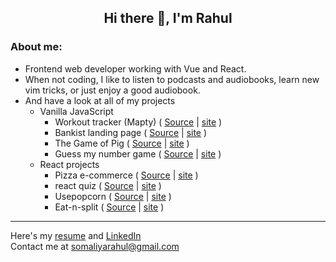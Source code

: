 <h2 align="center">
  Hi there 👋, I'm Rahul
</h2>

### About me:
- Frontend web developer working with Vue and React.
- When not coding, I like to listen to podcasts and audiobooks, learn new vim tricks, or just enjoy a good audiobook.
- And have a look at all of my projects
  - Vanilla JavaScript
    - Workout tracker (Mapty) ( [Source](https://github.com/RahulSomaliya/workout-tracker-mapty) | [site](https://rahulsomaliya.github.io/workout-tracker-mapty) )
    - Bankist landing page ( [Source](https://github.com/RahulSomaliya/vanilla-js-banking-frontpage) | [site](https://rahulsomaliya.github.io/vanilla-js-banking-frontpage) )
    - The Game of Pig ( [Source](https://github.com/RahulSomaliya/the-game-of-pig) | [site](https://rahulsomaliya.github.io/the-game-of-pig/) )
    - Guess my number game ( [Source](https://github.com/RahulSomaliya/guess-my-number) | [site](https://rahulsomaliya.github.io/guess-my-number/) )
  - React projects
    - Pizza e-commerce ( [Source](https://github.com/RahulSomaliya/react-fast-pizza-app) | [site](https://react-fast-pizza-app.vercel.app/) )
    - react quiz ( [Source](https://github.com/RahulSomaliya/learn-react-quizapp) | [site](https://learn-react-quizapp.vercel.app/) )
    - Usepopcorn ( [Source](https://github.com/RahulSomaliya/react-usepopcorn) | [site](https://react-use-popcorn.vercel.app/) )
    - Eat-n-split ( [Source](https://github.com/RahulSomaliya/react-eat-n-split) | [site](https://learning-react-eat-n-split.vercel.app/) )

<hr/>

Here's my [resume](https://drive.google.com/file/d/1_--Vznb2rx6E3Epve9nWbe89BwmRhgHt/view?usp=sharing) and [LinkedIn](https://www.linkedin.com/in/rahul-somaliya-ab7608184/)
<br>
Contact me at [somaliyarahul@gmail.com](https://mail.google.com/mail/?view=cm&fs=1&to=somaliyarahul%40gmail.com)
